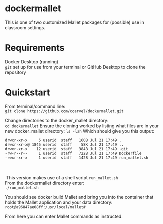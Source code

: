 # dockermallet
This is one of two customized Mallet packages for (possible) use in classroom settings. <br>
# Requirements<br>
Docker Desktop (running)<br>
```git``` set up for use from your terminal or GitHub Desktop to clone the repository <br>
# Quickstart<br>
From terminal/command line:<br>
```git clone https://github.com/ccarvel/dockermallet.git```<br>

Change directories to the docker\_mallet directory:<br>
```cd dockermallet```
Ensure the cloning worked by listing what files are in your new docker\_mallet directory:
```ls -lah```
Which should give you this output:
```total 16
drwxr-xr-x     5 userid  staff   160B Jul 21 17:49 .
drwxr-xr-x@ 1845 userid  staff    58K Jul 21 17:49 ..
drwxr-xr-x    12 userid  staff   384B Jul 21 17:49 .git
-rw-r--r--     1 userid  staff   722B Jul 21 17:49 Dockerfile
-rwxr-xr-x     1 userid  staff   142B Jul 21 17:49 run_mallet.sh
```
<br><br>
 This version makes use of a shell script ```run_mallet.sh```<br>
From the dockermallet directory enter:<br>
```./run_mallet.sh```<br>

You should see docker build Mallet and bring you into the container that holds the Mallet application and your data directory:
```root@a96847ae08ff:/usr/local/mallet#```<br>

From here you can enter Mallet commands as instructed.
